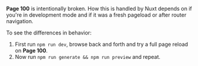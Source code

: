 **Page 100** is intentionally broken. How this is handled by Nuxt depends on if you're in development mode and if it was a fresh pageload or after router navigation.

To see the differences in behavior:

1. First run `npm run dev`, browse back and forth and try a full page reload on **Page 100**.
2. Now run `npm run generate && npm run preview` and repeat.
